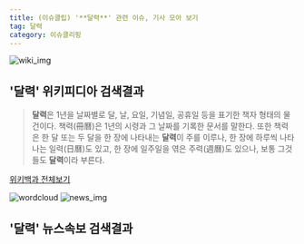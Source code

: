 ```yaml
---
title: (이슈클립) '**달력**' 관련 이슈, 기사 모아 보기
tag: 달력
category: 이슈클리핑
---
```

![wiki_img](https://user-images.githubusercontent.com/42597476/44503234-41136a80-a6d0-11e8-9071-6fc6418eafe4.png)
## **'**달력**'** 위키피디아 검색결과
>**달력**은 1년을 날짜별로 달, 날, 요일, 기념일, 공휴일 등을 표기한 책자 형태의 물건이다. 책력(冊曆)은 1년의 시령과 그 날짜를 기록한 문서를 말한다. 또한 책력은 한 달 또는 두 달을 한 장에 나타내는 **달력**이 주를 이루나, 한 장에 하루씩 나타나는 일력(日曆)도 있고, 한 장에 일주일을 엮은 주력(週曆)도 있으나, 보통 그것들도 **달력**이라 부른다.

<a href="https://ko.wikipedia.org/wiki/달력" target="_blank">위키백과 전체보기</a>

![wordcloud](https://s3.ap-northeast-2.amazonaws.com/lyrics101-wordcloud/2018-09-26-1537896661.png)
![news_img](https://user-images.githubusercontent.com/42597476/44507050-1206f400-a6e4-11e8-8d98-7ffbfebb353f.png)
## **'**달력**'** 뉴스속보 검색결과


